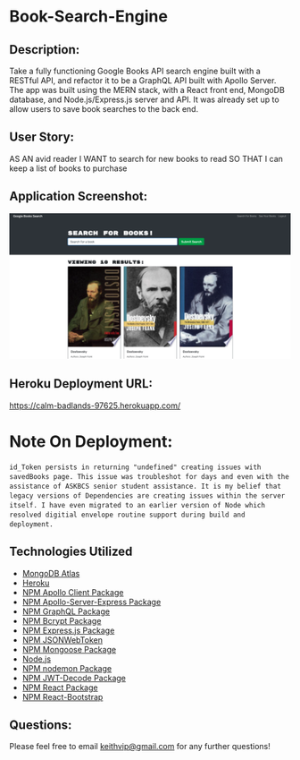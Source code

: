 # Book-Search-Engine

## Description:
Take a fully functioning Google Books API search engine built with a RESTful API, and refactor it to be a GraphQL API built with Apollo Server. The app was built using the MERN stack, with a React front end, MongoDB database, and Node.js/Express.js server and API. It was already set up to allow users to save book searches to the back end.

## User Story:
AS AN avid reader
I WANT to search for new books to read
SO THAT I can keep a list of books to purchase

## Application Screenshot:

![](/dist/Screen%20Shot%202022-07-23%20at%204.14.06%20PM.png)

## Heroku Deployment URL:

https://calm-badlands-97625.herokuapp.com/

# Note On Deployment:

`id_Token persists in returning "undefined" creating issues with savedBooks page. This issue was troubleshot for days and even with the assistance of ASKBCS senior student assistance. It is my belief that legacy versions of Dependencies are creating issues within the server itself. I have even migrated to an earlier version of Node which resolved digitial envelope routine support during build and deployment.`

## Technologies Utilized
- [MongoDB Atlas](https://www.mongodb.com/cloud/atlas)
- [Heroku](https://www.heroku.com)
- [NPM Apollo Client Package](https://www.npmjs.com/package/stripe)
- [NPM Apollo-Server-Express Package](https://www.npmjs.com/package/apollo-server-express)
- [NPM GraphQL Package](https://www.npmjs.com/package/graphql)
- [NPM Bcrypt Package](https://www.npmjs.com/package/bcrypt)
- [NPM Express.js Package](https://www.npmjs.com/package/express)
- [NPM JSONWebToken](https://www.npmjs.com/package/jsonwebtoken)
- [NPM Mongoose Package](https://www.npmjs.com/package/mongoose)
- [Node.js](https://nodejs.org/en/)
- [NPM nodemon Package](https://www.npmjs.com/package/nodemon)
- [NPM JWT-Decode Package](https://www.npmjs.com/package/jwt-decode)
- [NPM React Package](https://www.npmjs.com/package/react)
- [NPM React-Bootstrap](https://www.npmjs.com/package/react-bootstrap)


## Questions:
Please feel free to email keithvip@gmail.com for any further questions!
